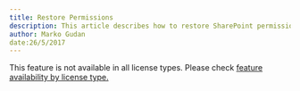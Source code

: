 ```yaml
---
title: Restore Permissions
description: This article describes how to restore SharePoint permissions to a previous state using SPDocKit.
author: Marko Gudan
date:26/5/2017
---
```








This feature is not available in all license types. Please check [feature availability by license type.](https://www.spdockit.com/orders)